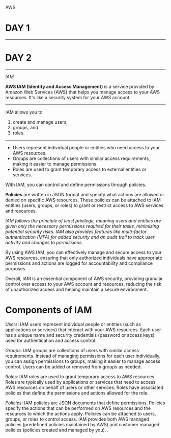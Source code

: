 AWS

#                                                      DAY 1
--------------------------------------------------------------------------------------------------------------------------                                                              

#                                                      DAY 2


--------------------------------------------------------------------------------------------------------------------------
*IAM* 

**AWS IAM (Identity and Access Management)**  is a service provided by Amazon Web Services (AWS) that helps you manage access to your AWS resources. It's like a security system for your AWS account.

--------------------------------------------------------------------------------------------------------------------------

IAM allows you to 
1. create and manage users,
2. groups, and 
3. roles. 
--------------------------------------------------------------------------------------------------------------------------

- Users represent individual people or entities who need access to your AWS resources. 
- Groups are collections of users with similar access requirements, making it easier to manage permissions. 
- Roles are used to grant temporary access to external entities or services.

With IAM, you can control and define permissions through policies. 

**Policies** are written in JSON format and specify what actions are allowed or denied on specific AWS resources. These policies can be attached to IAM entities (users, groups, or roles) to grant or restrict access to AWS services and resources.

*IAM follows the principle of least privilege, meaning users and entities are given only the necessary permissions required for their tasks, minimizing potential security risks. IAM also provides features like multi-factor authentication (MFA) for added security and an audit trail to track user activity and changes to permissions.*

By using AWS IAM, you can effectively manage and secure access to your AWS resources, ensuring that only authorized individuals have appropriate permissions and actions are logged for accountability and compliance purposes.

Overall, IAM is an essential component of AWS security, providing granular control over access to your AWS account and resources, reducing the risk of unauthorized access and helping maintain a secure environment.

# Components of IAM

*Users*: IAM users represent individual people or entities (such as applications or services) that interact with your AWS resources. Each user has a unique name and security credentials (password or access keys) used for authentication and access control.

*Groups*: IAM groups are collections of users with similar access requirements. Instead of managing permissions for each user individually, you can assign permissions to groups, making it easier to manage access control. Users can be added or removed from groups as needed.

*Roles*: IAM roles are used to grant temporary access to AWS resources. Roles are typically used by applications or services that need to access AWS resources on behalf of users or other services. Roles have associated policies that define the permissions and actions allowed for the role.

*Policies*: IAM policies are JSON documents that define permissions. Policies specify the actions that can be performed on AWS resources and the resources to which the actions apply. Policies can be attached to users, groups, or roles to control access. IAM provides both AWS managed policies (predefined policies maintained by AWS) and customer managed policies (policies created and managed by you).
.